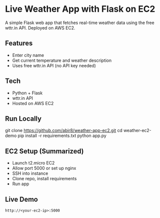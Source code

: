 # Live Weather App with Flask on EC2

A simple Flask web app that fetches real-time weather data using the free wttr.in API. Deployed on AWS EC2.

## Features
- Enter city name
- Get current temperature and weather description
- Uses free wttr.in API (no API key needed)

## Tech
- Python + Flask
- wttr.in API
- Hosted on AWS EC2

## Run Locally
git clone https://github.com/abir8/weather-app-ec2.git
cd weather-ec2-demo
pip install -r requirements.txt
python app.py

## EC2 Setup (Summarized)
- Launch t2.micro EC2
- Allow port 5000 or set up nginx
- SSH into instance
- Clone repo, install requirements
- Run app

## Live Demo
`http://<your-ec2-ip>:5000`
